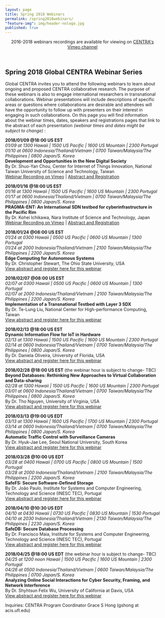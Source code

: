 ```yaml
---
layout: page
title: Spring 2018 Webinars
permalink: /spring2018webinars/
"feature-img": img/header-nologo.jpg
published: true
---
```

  
<p align="center">
2016-2018 webinars recordings are available for viewing on <a href="https://goo.gl/nUjf6F" target="_blank">CENTRA's Vimeo channel</a> 
</p>
<br>   
   
## Spring 2018 Global CENTRA Webinar Series

Global CENTRA invites you to attend the following webinars to learn about ongoing and proposed CENTRA collaborative research. The purpose of these webinars is also to engage international researchers in transnational collaborations. Webinar presentations will include descriptions of specific areas or questions where collaborations are desirable and attendees will have the opportunity to follow up with presenters on their interest in engaging in such collaborations. On this page you will find information about the webinar times, dates, speakers and registrations pages that link to the abstract of each presentation *(webinar times and dates might be subject to change)* :


**2018/01/09 @18:00 US EST**  
*01/09 at 1300 Hawaii | 1500 US Pacific | 1600 US Mountain | 2300 Portugal*  
*01/10 at 0600 Indonesia/Thailand/Vietnam | 0700 Taiwan/Malaysia/The Philippines | 0800 Japan/S. Korea*  
**Development and Opportunities in the New Digital Society**  
By Dr. Shuo-Yan Chou, Center for Internet of Things Innovation, National Taiwan University of Science and Technology, Taiwan  
[Webinar Recording on Vimeo](https://goo.gl/S29GAW)  |  [Abstract and Registration](https://goo.gl/A1SHp8)    
   
**2018/01/16 @18:00 US EST**  
*01/16 at 1300 Hawaii | 1500 US Pacific | 1600 US Mountain | 2300 Portugal*  
*01/17 at 0600 Indonesia/Thailand/Vietnam | 0700 Taiwan/Malaysia/The Philippines | 0800 Japan/S. Korea*  
**PRAGMA-ENT: An International SDN testbed for cyberinfrastructure in the Pacific Rim**  
By Dr. Kohei Ichikawa, Nara Institute of Science and Technology, Japan  
[Webinar Recording on Vimeo](https://goo.gl/7EhEzX)  |  [Abstract and Registration](https://goo.gl/F5tXre)   
    
**2018/01/24 @08:00 US EST**  
*01/24 at 0300 Hawaii | 0500 US Pacific | 0600 US Mountain | 1300 Portugal*  
*01/24 at 2000 Indonesia/Thailand/Vietnam | 2100 Taiwan/Malaysia/The Philippines | 2200 Japan/S. Korea*  
**Edge Computing for Autonomous Systems**  
By Dr. Christopher Stewart, The Ohio State University, USA  
[View abstract and register here for this webinar](https://goo.gl/7UXfMF)  
  
**2018/02/07 @08:00 US EST**  
*02/07 at 0300 Hawaii | 0500 US Pacific | 0600 US Mountain | 1300 Portugal*  
*02/07 at 2000 Indonesia/Thailand/Vietnam | 2100 Taiwan/Malaysia/The Philippines | 2200 Japan/S. Korea*  
**Implementation of a Transnational Testbed with Layer 3 SDX**  
By Dr. Te-Lung Liu, National Center for High-performance Computing, Taiwan  
[View abstract and register here for this webinar](https://goo.gl/hrksLr)  
  
**2018/02/13 @18:00 US EST**  
**Dynamic Information Flow for IoT in Hardware**  
*02/13 at 1300 Hawaii | 1500 US Pacific | 1600 US Mountain | 2300 Portugal*  
*02/14 at 0600 Indonesia/Thailand/Vietnam | 0700 Taiwan/Malaysia/The Philippines | 0800 Japan/S. Korea*  
By Dr. Daniela Oliveira, University of Florida, USA  
[View abstract and register here for this webinar](https://goo.gl/nvi61N)  
  
**2018/02/28 @18:00 US EST**  (the webinar hour is subject to change- TBC)  
**Beyond Databases: Rethinking New Approaches to Virtual Collaboration and Data-sharing**  
*02/28 at 1300 Hawaii | 1500 US Pacific | 1600 US Mountain | 2300 Portugal*  
*03/01 at 0600 Indonesia/Thailand/Vietnam | 0700 Taiwan/Malaysia/The Philippines | 0800 Japan/S. Korea*  
By Dr. Tho Nguyen, University of Virginia, USA  
[View abstract and register here for this webinar](https://goo.gl/UUD1gn)  
  
**2018/03/13 <span class="underline">@19:00</span> US EDT**  
*03/13 at 1300 Hawaii | 1600 US Pacific | 1700 US Mountain | 2300 Portugal*  
*03/14 at 0600 Indonesia/Thailand/Vietnam | 0700 Taiwan/Malaysia/The Philippines | 0800 Japan/S. Korea*  
**Automatic Traffic Control with Surveillance Cameras**  
By Dr. Hyuk-Jae Lee, Seoul National University, South Korea  
[View abstract and register here for this webinar](https://goo.gl/MuADia)  
  
**2018/03/28 <span class="underline">@10:00</span> US EDT**    
*03/28 at 0400 Hawaii | 0700 US Pacific | 0800 US Mountain | 1500 Portugal*  
*03/28 at 2000 Indonesia/Thailand/Vietnam | 2100 Taiwan/Malaysia/The Philippines | 2200 Japan/S. Korea*  
**SafeFS: Secure Software-Defined Storage**  
By Dr. João Paulo, Institute for Systems and Computer Engineering, Technology and Science (INESC TEC), Portugal  
[View abstract and register here for this webinar](https://goo.gl/zWR9g7)  
  
**2018/04/10 <span class="underline">@10:30</span> US EDT**   
*04/10 at 0430 Hawaii | 0730 US Pacific | 0830 US Mountain | 1530 Portugal*  
*04/10 at 2030 Indonesia/Thailand/Vietnam | 2130 Taiwan/Malaysia/The Philippines | 2230 Japan/S. Korea*  
**SafeDB: Secure Database Processing**  
By Dr. Francisco Maia, Institute for Systems and Computer Engineering, Technology and Science (INESC TEC), Portugal  
[View abstract and register here for this webinar](https://goo.gl/kM68SF)  
  
**2018/04/25 @18:00 US EDT**  (the webinar hour is subject to change- TBC)  
*04/25 at 1200 noon Hawaii | 1500 US Pacific | 1600 US Mountain | 2300 Portugal*  
*04/26 at 0500 Indonesia/Thailand/Vietnam | 0600 Taiwan/Malaysia/The Philippines | 0700 Japan/S. Korea*  
**Analyzing Online Social Interactions for Cyber Security, Framing, and Network Interference**  
By Dr. Shyhtsun Felix Wu, University of California at Davis, USA  
[View abstract and register here for this webinar](https://goo.gl/5D5XuX)  
  
  
Inquiries: CENTRA Program Coordinator Grace S Hong (gshong at acis.ufl.edu)  
